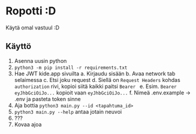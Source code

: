 # Ropotti :D

Käytä omal vastuul :D

## Käyttö

1. Asenna uusin python
2. `python3 -m pip install -r requirements.txt`
3. Hae JWT kide.app sivuilta
   a. Kirjaudu sisään
   b. Avaa network tab selaimessa
   c. Etsi joku request
   d. Siellä on `Request Headers` kohdas `authorization` rivi, kopioi siitä kaikki paitsi `Bearer `
   e. Esim. `Bearer eyJhbGciOiJo...` kopioit vaan `eyJhbGciOiJo...`
   f. Nimeä .env.example -> .env ja pasteta token sinne
4. Aja bottia `python3 main.py --id <tapahtuma_id>`
5. `python3 main.py --help` antaa jotain neuvoi
6. ???
7. Kovaa ajoa

